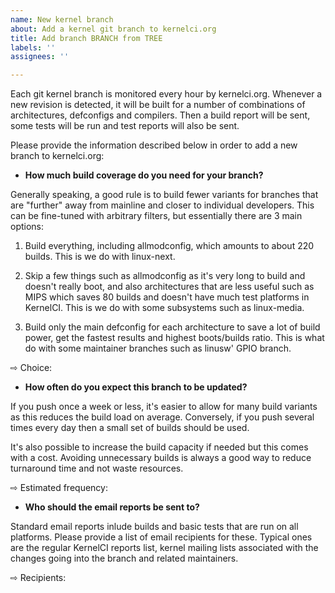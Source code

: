 ```yaml
---
name: New kernel branch
about: Add a kernel git branch to kernelci.org
title: Add branch BRANCH from TREE
labels: ''
assignees: ''

---
```


Each git kernel branch is monitored every hour by kernelci.org.  Whenever a new
revision is detected, it will be built for a number of combinations of
architectures, defconfigs and compilers.  Then a build report will be sent,
some tests will be run and test reports will also be sent.

Please provide the information described below in order to add a new branch to
kernelci.org:

- **How much build coverage do you need for your branch?**

Generally speaking, a good rule is to build fewer variants for branches that
are "further" away from mainline and closer to individual developers.  This can
be fine-tuned with arbitrary filters, but essentially there are 3 main options:

1. Build everything, including allmodconfig, which amounts to about 220 builds.
This is we do with linux-next.

2. Skip a few things such as allmodconfig as it's very long to build and
doesn't really boot, and also architectures that are less useful such as MIPS
which saves 80 builds and doesn't have much test platforms in KernelCI.  This
is we do with some subsystems such as linux-media.

3. Build only the main defconfig for each architecture to save a lot of build
power, get the fastest results and highest boots/builds ratio.  This is what do
with some maintainer branches such as linusw' GPIO branch.

⇨ Choice:

- **How often do you expect this branch to be updated?**

If you push once a week or less, it's easier to allow for many build variants
as this reduces the build load on average.  Conversely, if you push several
times every day then a small set of builds should be used.

It's also possible to increase the build capacity if needed but this comes with
a cost.  Avoiding unnecessary builds is always a good way to reduce turnaround
time and not waste resources.

⇨ Estimated frequency:

- **Who should the email reports be sent to?**

Standard email reports inlude builds and basic tests that are run on all
platforms. Please provide a list of email recipients for these.  Typical ones
are the regular KernelCI reports list, kernel mailing lists associated with the
changes going into the branch and related maintainers.

⇨ Recipients:
